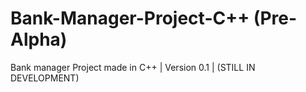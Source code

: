 # Bank-Manager-Project-C++ (Pre-Alpha)
Bank manager Project made in C++
| Version 0.1
| (STILL IN DEVELOPMENT)
